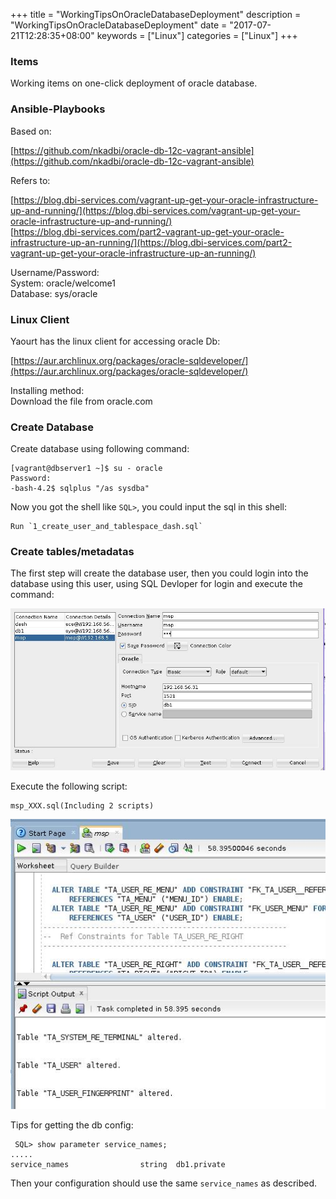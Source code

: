 +++
title = "WorkingTipsOnOracleDatabaseDeployment"
description = "WorkingTipsOnOracleDatabaseDeployment"
date = "2017-07-21T12:28:35+08:00"
keywords = ["Linux"]
categories = ["Linux"]
+++
### Items
Working items on one-click deployment of oracle database.     

### Ansible-Playbooks
Based on:   

[https://github.com/nkadbi/oracle-db-12c-vagrant-ansible](https://github.com/nkadbi/oracle-db-12c-vagrant-ansible)    

Refers to:    

[https://blog.dbi-services.com/vagrant-up-get-your-oracle-infrastructure-up-and-running/](https://blog.dbi-services.com/vagrant-up-get-your-oracle-infrastructure-up-and-running/)    
[https://blog.dbi-services.com/part2-vagrant-up-get-your-oracle-infrastructure-up-an-running/](https://blog.dbi-services.com/part2-vagrant-up-get-your-oracle-infrastructure-up-an-running/)    

Username/Password:    
System: oracle/welcome1    
Database: sys/oracle    

### Linux Client
Yaourt has the linux client for accessing oracle Db:   

[https://aur.archlinux.org/packages/oracle-sqldeveloper/](https://aur.archlinux.org/packages/oracle-sqldeveloper/)    

Installing method:   
Download the file from oracle.com

### Create Database
Create database using following command:    

```
[vagrant@dbserver1 ~]$ su - oracle
Password: 
-bash-4.2$ sqlplus "/as sysdba"
```
Now you got the shell like `SQL>`, you could input the sql in this shell:     

```
Run `1_create_user_and_tablespace_dash.sql`
```
### Create tables/metadatas
The first step will create the database user, then you could login into the
database using this user, using SQL Devloper for login and execute the
command:    

![/images/2017_07_23_13_47_44_745x382.jpg](/images/2017_07_23_13_47_44_745x382.jpg)

Execute the following script:    

```
msp_XXX.sql(Including 2 scripts)   
```

![/images/2017_07_23_13_50_23_506x466.jpg](/images/2017_07_23_13_50_23_506x466.jpg)

Tips for getting the db config:    

```
 SQL> show parameter service_names;
.....
service_names			     string	 db1.private
```
Then your configuration should use the same `service_names` as described.    
